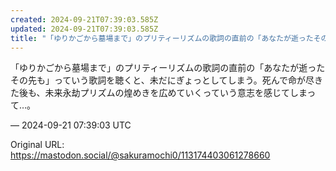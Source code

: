 ```yaml
---
created: 2024-09-21T07:39:03.585Z
updated: 2024-09-21T07:39:03.585Z
title: "「ゆりかごから墓場まで」のプリティーリズムの歌詞の直前の「あなたが逝ったその先も[...]"
---
```


<p>「ゆりかごから墓場まで」のプリティーリズムの歌詞の直前の「あなたが逝ったその先も」っていう歌詞を聴くと、未だにぎょっとしてしまう。死んで命が尽きた後も、未来永劫プリズムの煌めきを広めていくっていう意志を感じてしまって…。</p>

&mdash; 2024-09-21 07:39:03 UTC

Original URL: https://mastodon.social/@sakuramochi0/113174403061278660

